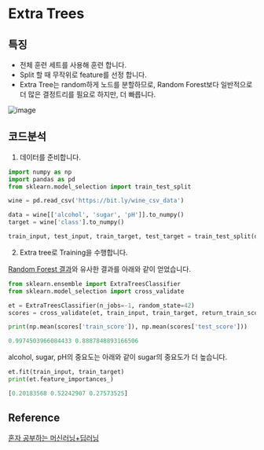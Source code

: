 # Extra Trees

## 특징 
- 전체 훈련 세트를 사용해 훈련 합니다.
- Split 할 때 무작위로 feature를 선정 합니다.
- Extra Tree는 random하게 노드를 분할하므로, Random Forest보다 일반적으로 더 많은 결정트리를 필요로 하지만, 더 빠릅니다. 

![image](https://user-images.githubusercontent.com/52392004/186904414-39fe90f7-d39e-465a-b40a-9a592b2cc5f9.png)

## 코드분석

1) 데이터를 준비합니다. 

```python
import numpy as np
import pandas as pd
from sklearn.model_selection import train_test_split

wine = pd.read_csv('https://bit.ly/wine_csv_data')

data = wine[['alcohol', 'sugar', 'pH']].to_numpy()
target = wine['class'].to_numpy()

train_input, test_input, train_target, test_target = train_test_split(data, target, test_size=0.2, random_state=42)
```

2) Extra tree로 Training을 수행합니다.

[Random Forest 결과](https://github.com/kyopark2014/ML-Algorithms/blob/main/random-forest.md)와 유사한 결과를 아래와 같이 얻었습니다. 

```python
from sklearn.ensemble import ExtraTreesClassifier
from sklearn.model_selection import cross_validate

et = ExtraTreesClassifier(n_jobs=-1, random_state=42)
scores = cross_validate(et, train_input, train_target, return_train_score=True, n_jobs=-1)

print(np.mean(scores['train_score']), np.mean(scores['test_score']))

0.9974503966084433 0.8887848893166506
```

alcohol, sugar, pH의 중요도는 아래와 같이 sugar의 중요도가 더 높습니다.

```python
et.fit(train_input, train_target)
print(et.feature_importances_)

[0.20183568 0.52242907 0.27573525]
```

## Reference

[혼자 공부하는 머신러닝+딥러닝](https://github.com/rickiepark/hg-mldl)
